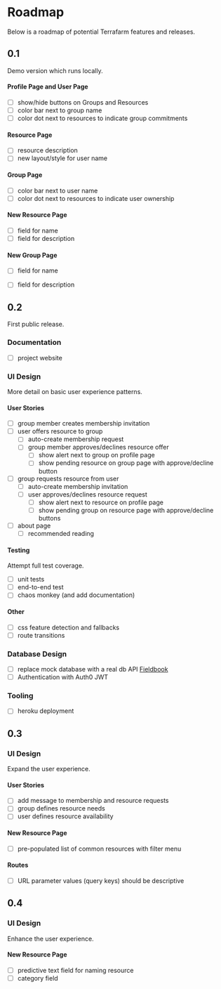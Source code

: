 # Roadmap

Below is a roadmap of potential Terrafarm features and releases.

## 0.1

Demo version which runs locally.

#### Profile Page and User Page
- [ ] show/hide buttons on Groups and Resources
- [ ] color bar next to group name
- [ ] color dot next to resources to indicate group commitments

#### Resource Page
- [ ] resource description
- [ ] new layout/style for user name

#### Group Page
- [ ] color bar next to user name
- [ ] color dot next to resources to indicate user ownership

#### New Resource Page
- [ ] field for name
- [ ] field for description

#### New Group Page
- [ ] field for name
- [ ] field for description


## 0.2

First public release.

### Documentation
- [ ] project website

### UI Design

More detail on basic user experience patterns.

#### User Stories
- [ ] group member creates membership invitation
- [ ] user offers resource to group
  - [ ] auto-create membership request
  - [ ] group member approves/declines resource offer
    - [ ] show alert next to group on profile page
    - [ ] show pending resource on group page with approve/decline button
- [ ] group requests resource from user
  - [ ] auto-create membership invitation
  - [ ] user approves/declines resource request
    - [ ] show alert next to resource on profile page
    - [ ] show pending group on resource page with approve/decline buttons
- [ ] about page
  - [ ] recommended reading

#### Testing
Attempt full test coverage.
- [ ] unit tests
- [ ] end-to-end test
- [ ] chaos monkey (and add documentation)

#### Other
- [ ] css feature detection and fallbacks
- [ ] route transitions

### Database Design
- [ ] replace mock database with a real db API [Fieldbook](https://fieldbook.com/books)
- [ ] Authentication with Auth0 JWT

### Tooling
- [ ] heroku deployment


## 0.3

### UI Design

Expand the user experience.

#### User Stories
- [ ] add message to membership and resource requests
- [ ] group defines resource needs
- [ ] user defines resource availability

#### New Resource Page
- [ ] pre-populated list of common resources with filter menu

#### Routes
- [ ] URL parameter values (query keys) should be descriptive


## 0.4

### UI Design

Enhance the user experience.

#### New Resource Page
- [ ] predictive text field for naming resource
- [ ] category field
